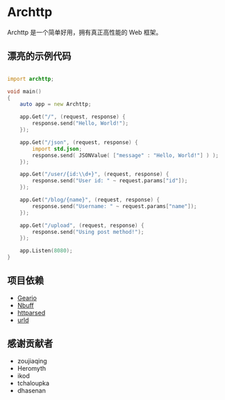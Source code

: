 # Archttp
Archttp 是一个简单好用，拥有真正高性能的 Web 框架。

## 漂亮的示例代码
```D

import archttp;

void main()
{
    auto app = new Archttp;

    app.Get("/", (request, response) {
        response.send("Hello, World!");
    });

    app.Get("/json", (request, response) {
        import std.json;
        response.send( JSONValue( ["message" : "Hello, World!"] ) );
    });

    app.Get("/user/{id:\\d+}", (request, response) {
        response.send("User id: " ~ request.params["id"]);
    });

    app.Get("/blog/{name}", (request, response) {
        response.send("Username: " ~ request.params["name"]);
    });

    app.Get("/upload", (request, response) {
        response.send("Using post method!");
    });

    app.Listen(8080);
}

```

## 项目依赖
 * [Geario](https://github.com/kerisy/geario)
 * [Nbuff](https://github.com/ikod/nbuff)
 * [httparsed](https://github.com/tchaloupka/httparsed)
 * [urld](https://github.com/dhasenan/urld)

## 感谢贡献者
 * zoujiaqing
 * Heromyth
 * ikod
 * tchaloupka
 * dhasenan
